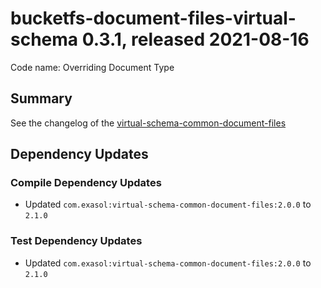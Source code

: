 # bucketfs-document-files-virtual-schema 0.3.1, released 2021-08-16

Code name: Overriding Document Type

## Summary

See the changelog of the [virtual-schema-common-document-files](https://github.com/exasol/virtual-schema-common-document-files/blob/main/doc/changes/changes_2.1.0.md)

## Dependency Updates

### Compile Dependency Updates

* Updated `com.exasol:virtual-schema-common-document-files:2.0.0` to `2.1.0`

### Test Dependency Updates

* Updated `com.exasol:virtual-schema-common-document-files:2.0.0` to `2.1.0`

